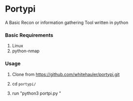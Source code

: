# Portypi

A Basic Recon or information gathering Tool written in python

### Basic Requirements

1. Linux
2. python-nmap


### Usage 

1. Clone from https://github.com/whitehauler/portypi.git

2. cd `portypi/`

3. run "python3 portpi.py <args>"


 


